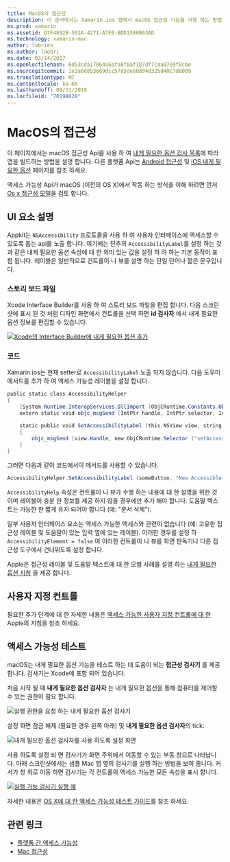 ```yaml
---
title: MacOS의 접근성
description: 이 문서에서는 Xamarin.ios 앱에서 macOS 접근성 기능을 사용 하는 방법을 설명 합니다. 스토리 보드 및 코드, 사용자 지정 컨트롤 및 내게 필요한 옵션 테스트의 UI 요소에 대해 설명 합니다.
ms.prod: xamarin
ms.assetid: D7F4892B-501A-4271-A7E0-BDD1586B63AD
ms.technology: xamarin-mac
author: lobrien
ms.author: laobri
ms.date: 03/14/2017
ms.openlocfilehash: 6d53cda17864a6afa8f8af187df7c4a07e9f8cbe
ms.sourcegitcommit: 1e3a0d853669dcc57d5dee0894d325d40c7d8009
ms.translationtype: MT
ms.contentlocale: ko-KR
ms.lasthandoff: 08/31/2019
ms.locfileid: "70198628"
---
```

# <a name="accessibility-on-macos"></a>MacOS의 접근성

이 페이지에서는 macOS 접근성 Api를 사용 하 여 [내게 필요한 옵션 검사 목록](~/cross-platform/app-fundamentals/accessibility.md)에 따라 앱을 빌드하는 방법을 설명 합니다.
다른 플랫폼 Api는 [Android 접근성](~/android/app-fundamentals/accessibility.md) 및 [iOS 내게 필요한 옵션](~/ios/app-fundamentals/accessibility.md) 페이지를 참조 하세요.

액세스 가능성 Api가 macOS (이전의 OS X)에서 작동 하는 방식을 이해 하려면 먼저 [Os x 접근성 모델](https://developer.apple.com/library/mac/documentation/Accessibility/Conceptual/AccessibilityMacOSX/OSXAXmodel.html)을 검토 합니다.

## <a name="describing-ui-elements"></a>UI 요소 설명

Appkit는 `NSAccessibility` 프로토콜을 사용 하 여 사용자 인터페이스에 액세스할 수 있도록 돕는 api를 노출 합니다. 여기에는 단추의 `AccessibilityLabel`를 설정 하는 것과 같은 내게 필요한 옵션 속성에 대 한 의미 있는 값을 설정 하 려 하는 기본 동작이 포함 됩니다. 레이블은 일반적으로 컨트롤이 나 뷰를 설명 하는 단일 단어나 짧은 문구입니다.

### <a name="storyboard-files"></a>스토리 보드 파일

Xcode Interface Builder를 사용 하 여 스토리 보드 파일을 편집 합니다.
다음 스크린샷에 표시 된 것 처럼 디자인 화면에서 컨트롤을 선택 하면 **id 검사자** 에서 내게 필요한 옵션 정보를 편집할 수 있습니다.

[![Xcode의 Interface Builder에 내게 필요한 옵션 추가](accessibility-images/xcode.png "Xcode의 Interface Builder에 내게 필요한 옵션 추가")](accessibility-images/xcode-large.png#lightbox)

### <a name="code"></a>코드

Xamarin.ios는 현재 setter로 `AccessibilityLabel` 노출 되지 않습니다.  다음 도우미 메서드를 추가 하 여 액세스 가능성 레이블을 설정 합니다.

```csharp
public static class AccessibilityHelper
{
    [System.Runtime.InteropServices.DllImport (ObjCRuntime.Constants.ObjectiveCLibrary)]
    extern static void objc_msgSend (IntPtr handle, IntPtr selector, IntPtr label);

    static public void SetAccessibilityLabel (this NSView view, string value)
    {
        objc_msgSend (view.Handle, new ObjCRuntime.Selector ("setAccessibilityLabel:").Handle, new NSString (value).Handle);
    }
}
```

그러면 다음과 같이 코드에서이 메서드를 사용할 수 있습니다.

```csharp
AccessibilityHelper.SetAccessibilityLabel (someButton, "New Accessible Description");
```

`AccessibilityHelp` 속성은 컨트롤이 나 뷰가 수행 하는 내용에 대 한 설명을 위한 것 이며 레이블이 충분 한 정보를 제공 하지 않을 경우에만 추가 해야 합니다. 도움말 텍스트는 가능한 한 짧게 유지 되어야 합니다 (예: "문서 삭제").

일부 사용자 인터페이스 요소는 액세스 가능한 액세스와 관련이 없습니다 (예: 고유한 접근성 레이블 및 도움말이 있는 입력 옆에 있는 레이블).
이러한 경우를 설정 하 `AccessibilityElement = false` 여 이러한 컨트롤이 나 뷰를 화면 판독기나 다른 접근성 도구에서 건너뛰도록 설정 합니다.

Apple은 접근성 레이블 및 도움말 텍스트에 대 한 모범 사례를 설명 하는 [내게 필요한 옵션 지침](https://developer.apple.com/library/mac/documentation/Accessibility/Conceptual/AccessibilityMacOSX/EnhancingtheAccessibilityofStandardAppKitControls.html) 을 제공 합니다.

## <a name="custom-controls"></a>사용자 지정 컨트롤

필요한 추가 단계에 대 한 자세한 내용은 [액세스 가능한 사용자 지정 컨트롤에 대 한](https://developer.apple.com/library/mac/documentation/Accessibility/Conceptual/AccessibilityMacOSX/ImplementingAccessibilityforCustomControls.html) Apple의 지침을 참조 하세요.

## <a name="testing-accessibility"></a>액세스 가능성 테스트

macOS는 내게 필요한 옵션 기능을 테스트 하는 데 도움이 되는 **접근성 검사기** 를 제공 합니다. 검사기는 Xcode에 포함 되어 있습니다.

처음 시작 될 때 **내게 필요한 옵션 검사자** 는 내게 필요한 옵션을 통해 컴퓨터를 제어할 수 있는 권한이 필요 합니다.

![실행 권한을 요청 하는 내게 필요한 옵션 검사기](accessibility-images/accessibility-inspector-1.png "실행 권한을 요청 하는 내게 필요한 옵션 검사기")

설정 화면 잠금 해제 (필요한 경우 왼쪽 아래) 및 **내게 필요한 옵션 검사자**의 tick:

![내게 필요한 옵션 검사자를 사용 하도록 설정 화면](accessibility-images/accessibility-inspector-2.png "내게 필요한 옵션 검사자를 사용 하도록 설정 화면")

사용 하도록 설정 되 면 검사기가 화면 주위에서 이동할 수 있는 부동 창으로 나타납니다. 아래 스크린샷에서는 샘플 Mac 앱 옆의 검사기를 실행 하는 방법을 보여 줍니다. 커서가 창 위로 이동 하면 검사기는 각 컨트롤의 액세스 가능한 모든 속성을 표시 합니다.

[![실행 가능 검사기 실행 예](accessibility-images/accessibility-example.png "실행 가능 검사기 실행 예")](accessibility-images/accessibility-example-large.png#lightbox)

자세한 내용은 [OS X에 대 한 액세스 가능성 테스트 가이드](https://developer.apple.com/library/mac/documentation/Accessibility/Conceptual/AccessibilityMacOSX/OSXAXTestingApps.html)를 참조 하세요.



## <a name="related-links"></a>관련 링크

- [플랫폼 간 액세스 가능성](~/cross-platform/app-fundamentals/accessibility.md)
- [Mac 접근성](https://www.apple.com/accessibility/mac/)
